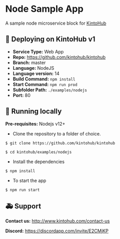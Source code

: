 # Node Sample App

A sample node microservice block for [KintoHub](https://kintohub.com)

## :rocket: Deploying on KintoHub v1

- **Service Type:** Web App
- **Repo:** https://github.com/kintohub/kintohub
- **Branch:** master
- **Language:** NodeJS
- **Language version:** 14
- **Build Command:** `npm install`
- **Start Command:** `npm run prod`
- **Subfolder Path:** `./examples/nodejs`
- **Port:** 80

## :hammer: Running locally

**Pre-requisites:** Nodejs v12+

- Clone the repository to a folder of choice.

```
$ git clone https://github.com/kintohub/kintohub

$ cd kintohub/examples/nodejs
```

- Install the dependencies

```
$ npm install
```

- To start the app

```
$ npm run start
```

## :ambulance: Support

**Contact us:** http://www.kintohub.com/contact-us

**Discord:** https://discordapp.com/invite/E2CMjKP
